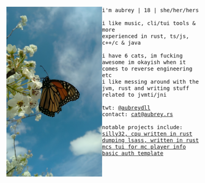 <p float="left">
  <img src="images/faye.jpg" width="250" align="left">
  <p float="left">
    <samp>
      i'm aubrey | 18 | she/her/hers
      <br>
      <br>
      i like music, cli/tui tools & more
      <br>
      experienced in rust, ts/js, c++/c & java
      <br>
      <br>
      i have 6 cats, im fucking awesome
      im okayish when it comes to reverse engineering etc
      <br>
      i like messing around with the jvm, rust and writing stuff related to jvmti/jni
      <br>
      <br>
      twt: 
      <a href="https://twitter.com/aubreydll">@aubreydll</a><br>
      contact: 
      <a href="mailto:cat@aubrey.rs">cat@aubrey.rs</a><br>
      <br>
      notable projects include:
      <br>
      <a href="https://github.com/aubreyrs/silly32">silly32, cpu written in rust</a><br>
      <a href="https://github.com/aubreyrs/LSASS">dumping lsass, written in rust</a><br>
      <a href="https://github.com/aubreyrs/mcs">mcs tui for mc player info</a><br>
      <a href="https://github.com/aubreyrs/auth-template">basic auth template</a><br>
    </samp>
  </p>
</p>
